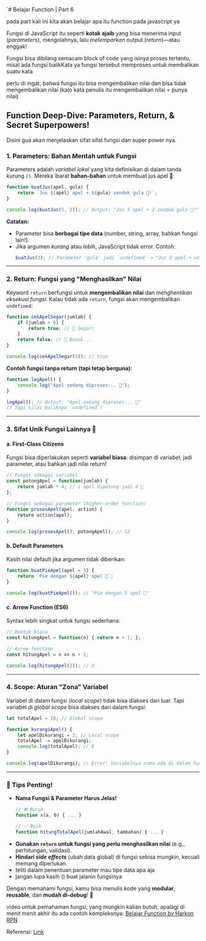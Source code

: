 `# Belajar Function | Part 6

pada part kali ini kita akan belajar apa itu function pada javascript ya

Fungsi di JavaScript itu seperti **kotak ajaib** yang bisa menerima input (*parameters*), mengolahnya, lalu *melemparkan* output (*return*)—atau enggak!

Fungsi bisa dibilang semacam block of code yang isinya proses tertentu, misal ada fungsi balikKata ya fungsi tersebut memproses untuk membalikan suatu kata

perlu di ingat, bahwa fungsi itu bisa mengembalikan nilai dan bisa tidak mengembalikan nilai (kalo kata penulis itu mengembalikan nilai = punya nilai)


## Function Deep-Dive: Parameters, Return, & Secret Superpowers! 

Disini gua akan menjelaskan sifat sifat fungsi dan super power nya.

### **1. Parameters: Bahan Mentah untuk Fungsi**  
Parameters adalah *variabel lokal* yang kita definisikan di dalam tanda kurung `()`. Mereka ibarat **bahan-bahan** untuk membuat jus apel 🍹:  

```js
function buatJus(apel, gula) {
    return `Jus ${apel} apel + ${gula} sendok gula 🍎!`;
}

console.log(buatJus(5, 2)); // Output: "Jus 5 apel + 2 sendok gula 🍎!"
```

**Catatan:**  
- Parameter bisa **berbagai tipe data** (number, string, array, bahkan fungsi lain!).  
- Jika argumen *kurang* atau *lebih*, JavaScript tidak error. Contoh:  
  ```js
  buatJus(3); // Parameter 'gula' jadi `undefined` → "Jus 3 apel + undefined sendok gula 🍎!"
  ```

---

### **2. Return: Fungsi yang "Menghasilkan" Nilai**  
Keyword `return` berfungsi untuk **mengembalikan nilai** dan *menghentikan eksekusi fungsi*. Kalau tidak ada `return`, fungsi akan mengembalikan `undefined`:  

```js
function cekApelSegar(jumlah) {
    if (jumlah > 0) {
        return true; // 🍎 Segar!
    }
    return false; // 🍏 Busuk...
}

console.log(cekApelSegar(5)); // true
```

**Contoh fungsi tanpa return (tapi tetap berguna):**  
```js
function logApel() {
    console.log("Apel sedang diproses... 🍎");
}

logApel(); // Output: "Apel sedang diproses... 🍎"
// Tapi nilai baliknya `undefined`!
```

---

### **3. Sifat Unik Fungsi Lainnya 🦄**  

#### **a. First-Class Citizens**  
Fungsi bisa diperlakukan seperti **variabel biasa**: disimpan di variabel, jadi parameter, atau bahkan jadi nilai return!  

```js
// Fungsi sebagai variabel
const potongApel = function(jumlah) {
    return jumlah * 4; // 1 apel dipotong jadi 4 🍴
};

// Fungsi sebagai parameter (higher-order function)
function prosesApel(apel, action) {
    return action(apel);
}

console.log(prosesApel(3, potongApel)); // 12
```

#### **b. Default Parameters**  
Kasih nilai default jika argumen tidak diberikan:  
```js
function buatPieApel(apel = 5) {
    return `Pie dengan ${apel} apel 🥧`;
}

console.log(buatPieApel()); // "Pie dengan 5 apel 🥧"
```

#### **c. Arrow Function (ES6)**  
Syntax lebih singkat untuk fungsi sederhana:  
```js
// Bentuk biasa
const hitungApel = function(n) { return n + 1; };

// Arrow function
const hitungApel = n => n + 1; 

console.log(hitungApel(2)); // 3
```

---

### **4. Scope: Aturan "Zona" Variabel**  
Variabel di dalam fungsi (*local scope*) tidak bisa diakses dari luar. Tapi variabel di *global scope* bisa diakses dari dalam fungsi:  

```js
let totalApel = 10; // Global scope

function kurangiApel() {
    let apelDikurangi = 2; // Local scope
    totalApel -= apelDikurangi;
    console.log(totalApel); // 8
}

console.log(apelDikurangi); // Error! Variabelnya cuma ada di dalam fungsi
```

---

### **🚀 Tips Penting!**  
- **Nama Fungsi & Parameter Harus Jelas!**  
  ```js
  // ❌ Buruk
  function x(a, b) { ... }
  
  // ✅ Baik
  function hitungTotalApel(jumlahAwal, tambahan) { ... }
  ```  
- **Gunakan `return` untuk fungsi yang perlu menghasilkan nilai** (e.g., perhitungan, validasi).  
- **Hindari *side effects*** (ubah data global) di fungsi sebisa mungkin, kecuali memang diperlukan.
- teliti dalam penentuan parameter mau tipe data apa aja
- jangan lupa kasih () buat jalanin fungsinya

Dengan memahami fungsi, kamu bisa menulis kode yang **modular**, **reusable**, dan **mudah di-debug**! 🎉

video untuk pemahaman fungsi, yang mungkin kalian butuh, apalagi di menit menit akhir itu ada contoh kompleksnya:
[Belajar Function by Harkon RPN](https://youtu.be/qaHT0psosU0)

Referensi: [Link](https://medium.com/@adhywiranata/bermain-scope-di-javascript-d954e07d05ae)

